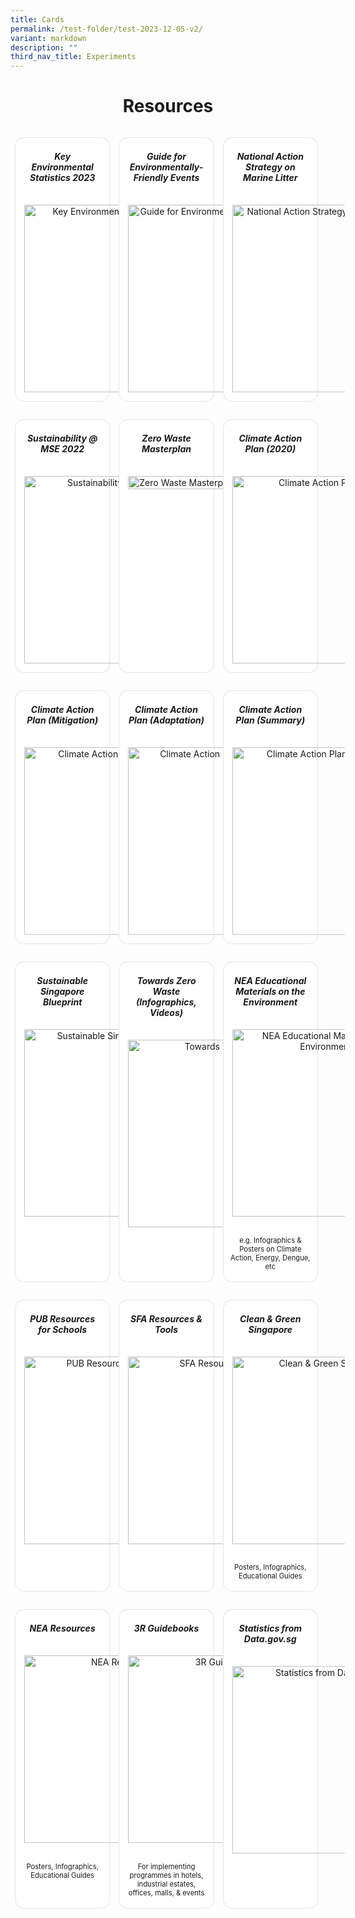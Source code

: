 ```yaml
---
title: Cards
permalink: /test-folder/test-2023-12-05-v2/
variant: markdown
description: ""
third_nav_title: Experiments
---
```

<style>.card a,.card p,.card-content h5{color:inherit;text-decoration:none}#resources-container>div>div>a>img{display:block;border:0;max-width:180px;max-height:auto;padding:1em;border-radius:15px 15px 0 0}.card{flex:1 0 500px;box-sizing:border-box;margin:1em .5em;background:#fff;border:.13em solid rgba(0,0,0,.1);border-radius:15px}.card p,.card-content h5{padding:1em;margin-top:.5em;margin-bottom:.5em}.card:hover{transition:ease-out;box-shadow:0 4px 8px rgba(38,38,38,.2);top:\\-4px;border:2px solid #ccc;background-color:#fff}.card a:hover{color:#000;text-decoration:none}.cards{display:flex;flex-wrap:wrap;margin:0 auto;text-align:center} @media screen and (min-width:40em){.card{max-width:calc(50% - 1em)}}@media screen and (min-width:60em){.card{max-width:calc(33% - 1em)}}@media screen and (min-width:52em){.img{max-width:52em}}@media screen and (max-width :480px){.card{max-width:100%}}</style>
 
<div id="resources-container"><h1 style="text-align:center"><b>Resources</b></h1><div class="cards"><div class="card"><a target="_blank" href="/files/resources/key-environmental-statistics-2023.pdf"><div class="card-content"><h5>Key Environmental Statistics 2023</h5></div><img style="width:300px" src="https://www.mse.gov.sg/images/key-environmental-statistics-2023-cover.jpg" alt="Key Environmental Statistics 2023"></a></div><div class="card"><a target="_blank" href="/resources/environmentally-friendly-events-guidelines.pdf"><div class="card-content"><h5>Guide for Environmentally-Friendly Events</h5></div><img style="width:300px" src="https://www.mse.gov.sg/images/events-resources.png" alt="Guide for Environmentally-Friendly Events"></a></div><div class="card"><a target="_blank" href="/nasml"><div class="card-content"><h5>National Action Strategy on Marine Litter</h5></div><img style="width:300px" src="https://www.mse.gov.sg/images/nasml/nasmlcover.png" alt="National Action Strategy on Marine Litter"></a></div><div class="card"><a target="_blank" href="/files/resources/Sustainability-MSE-Publication.pdf"><div class="card-content"><h5>Sustainability @ MSE 2022</h5></div><img style="width:300px" src="https://www.mse.gov.sg/images/Sustainability-MSE-Publication-Cover-2.jpg" alt="Sustainability @ MSE 2022"></a></div><div class="card"><a target="_blank" href="/resources/zero-waste-masterplan.pdf"><div class="card-content"><h5>Zero Waste Masterplan</h5></div><img style="width:max-content" src="https://www.mse.gov.sg/images/zero-waste-masterplan.png" alt="Zero Waste Masterplan"></a></div><div class="card"><a target="_blank" href="/resources/climate-action-plan.pdf"><div class="card-content"><h5>Climate Action Plan (2020)</h5></div><img style="width:300px" src="https://www.mse.gov.sg/images/cap2020.png" alt="Climate Action Plan 2020"></a></div><div class="card"><a target="_blank" href="/resources/capmitigation.pdf"><div class="card-content"><h5>Climate Action Plan (Mitigation)</h5></div><img style="width:300px" src="https://www.mse.gov.sg/images/climate-action-plan.jpg" alt="Climate Action Plan (Mitigation)"></a></div><div class="card"><a target="_blank" href="https://www.nccs.gov.sg/docs/default-source/publications/a-climate-resilient-singapore-for-a-sustainable-future.pdf"><div class="card-content"><h5>Climate Action Plan (Adaptation)</h5></div><img style="width:300px" src="https://www.mse.gov.sg/images/climate-action-plan2.png" alt="Climate Action Plan (Adaptation)"></a></div><div class="card"><a target="_blank" href="/resources/capsummary.pdf"><div class="card-content"><h5>Climate Action Plan (Summary)</h5></div><img style="width:300px" src="https://www.mse.gov.sg/images/capsummary.png" alt="Climate Action Plan (Summary)"></a></div><div class="card"><a target="_blank" href="/resources/ssb.pdf"><div class="card-content"><h5>Sustainable Singapore Blueprint</h5></div><img style="width:300px" src="https://www.mse.gov.sg/images/ssb-logo.jpeg" alt="Sustainable Singapore Blueprint"></a></div><div class="card"><a target="_blank" href="https://www.towardszerowaste.gov.sg/resources/"><div class="card-content"><h5>Towards Zero Waste (Infographics, Videos)</h5></div><img style="width:300px" src="https://www.mse.gov.sg/images/towards-zero-waste.png" alt="Towards Zero Waste"></a></div><div class="card"><a target="_blank" href="https://www.nea.gov.sg/corporate-functions/resources/educational-materials/posters"><div class="card-content"><h5>NEA Educational Materials on the Environment</h5></div><img style="width:300px" src="https://www.mse.gov.sg/images/nea-resources-poster.png" alt="NEA Educational Materials on the Environment"><p style="text-align:center;font-size:.8em">e.g. Infographics &amp; Posters on Climate Action, Energy, Dengue, etc</p></a></div><div class="card"><a target="_blank" href="https://www.pub.gov.sg/getinvolved/schools/resources/"><div class="card-content"><h5>PUB Resources for Schools</h5></div><img style="width:300px" src="https://www.mse.gov.sg/images/pub-resources.png" alt="PUB Resources for Schools"></a></div><div class="card"><a target="_blank" href="https://www.sfa.gov.sg/tools-and-resources"><div class="card-content"><h5>SFA Resources &amp; Tools</h5></div><img style="width:300px" src="https://www.mse.gov.sg/images/sfa-resources.png" alt="SFA Resources &amp; Tools"></a></div><div class="card"><a target="_blank" href="https://www.cgs.gov.sg/resources"><div class="card-content"><h5>Clean &amp; Green Singapore</h5></div><img style="width:300px" src="https://www.mse.gov.sg/images/cgs-resources.jpeg" alt="Clean &amp; Green Singapore"><p style="text-align:center;font-size:.8em">Posters, Infographics, Educational Guides</p></a></div><div class="card"><a target="_blank" href="https://www.nea.gov.sg/corporate-functions/resources"><div class="card-content"><h5>NEA Resources</h5></div><img style="width:300px" src="https://www.mse.gov.sg/images/nea-resources.png" alt="NEA Resources"><p style="text-align:center;font-size:.8em">Posters, Infographics, Educational Guides</p></a></div><div class="card"><a target="_blank" href="https://www.nea.gov.sg/our-services/waste-management/3r-programmes-and-resources/waste-minimisation-and-recycling"><div class="card-content"><h5>3R Guidebooks</h5></div><img style="width:300px" src="https://www.mse.gov.sg/images/3r-resources.png" alt="3R Guidebooks"><p style="text-align:center;font-size:.8em">For implementing programmes in hotels, industrial estates, offices, malls, &amp; events</p></a></div><div class="card"><a target="_blank" href="https://data.gov.sg/"><div class="card-content"><h5>Statistics from Data.gov.sg</h5></div><img style="width:300px" src="https://www.mse.gov.sg/images/data-resources.png" alt="Statistics from Data.gov.sg"></a></div></div></div>